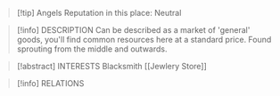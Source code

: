 > [!tip] Angels Reputation in this place: Neutral

> [!info] DESCRIPTION
> Can be described as a market of 'general' goods, you'll find common resources here at a standard price. Found sprouting from the middle and outwards.

> [!abstract] INTERESTS
> Blacksmith
> [[Jewlery Store]]

> [!info] RELATIONS
